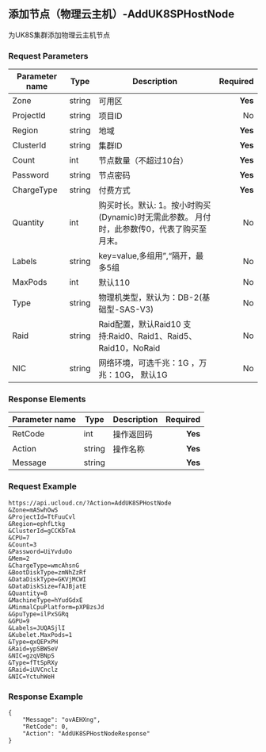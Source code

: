 ## 添加节点（物理云主机）-AddUK8SPHostNode

为UK8S集群添加物理云主机节点

### Request Parameters
|Parameter name|Type|Description|Required|
|------|------|--------|----:|
|Zone|string|可用区|**Yes**|
|ProjectId|string|项目ID|No|
|Region|string|地域|**Yes**|
|ClusterId|string|集群ID|**Yes**|
|Count|int|节点数量（不超过10台）|**Yes**|
|Password|string|节点密码|**Yes**|
|ChargeType|string|付费方式|**Yes**|
|Quantity|int|购买时长。默认: 1。按小时购买(Dynamic)时无需此参数。 月付时，此参数传0，代表了购买至月末。|No|
|Labels|string|key=value,多组用”,“隔开，最多5组|No|
|MaxPods|int|默认110|No|
|Type|string|物理机类型，默认为：DB-2(基础型-SAS-V3)|No|
|Raid|string|Raid配置，默认Raid10 支持:Raid0、Raid1、Raid5、Raid10，NoRaid|No|
|NIC|string|网络环境，可选千兆：1G ，万兆：10G， 默认1G|No|


### Response Elements
|Parameter name|Type|Description|Required|
|------|------|--------|----:|
|RetCode|int|操作返回码|**Yes**|
|Action|string|操作名称|**Yes**|
|Message|string||**Yes**|

### Request Example
```
https://api.ucloud.cn/?Action=AddUK8SPHostNode
&Zone=mASwhOwS
&ProjectId=TtFuuCvl
&Region=ephfLtkg
&ClusterId=gCCKbTeA
&CPU=7
&Count=3
&Password=UiYvduOo
&Mem=2
&ChargeType=wmcAhsnG
&BootDiskType=zmNhZzRf
&DataDiskType=GKVjMCWI
&DataDiskSize=fAJBjatE
&Quantity=8
&MachineType=hYudGdxE
&MinmalCpuPlatform=pXPBzsJd
&GpuType=ilPxSGRq
&GPU=9
&Labels=JUQASjlI
&Kubelet.MaxPods=1
&Type=qxQEPxPH
&Raid=ypSBWSeV
&NIC=gzqVBNpS
&Type=fTtSpRXy
&Raid=iUVCnclz
&NIC=YctuhWeH
```
### Response Example
```
{
    "Message": "ovAEHXng",
    "RetCode": 0,
    "Action": "AddUK8SPHostNodeResponse"
}
```
